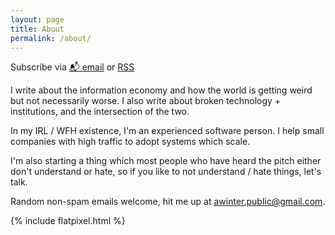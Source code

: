 ```yaml
---
layout: page
title: About
permalink: /about/
---
```


<p class="rss-subscribe">Subscribe via <a href="https://tinyletter.com/abe-winter">📬 email</a> or <a href="{{ "/feed.xml" | relative_url }}">RSS</a></p>

I write about the information economy and how the world is getting weird but not necessarily worse.
I also write about broken technology + institutions, and the intersection of the two.

In my IRL / WFH existence, I'm an experienced software person. I help small companies with high traffic to adopt systems which scale.

I'm also starting a thing which most people who have heard the pitch either don't understand or hate, so if you like to not understand / hate things, let's talk.

Random non-spam emails welcome, hit me up at awinter.public@gmail.com.

{% include flatpixel.html %}
